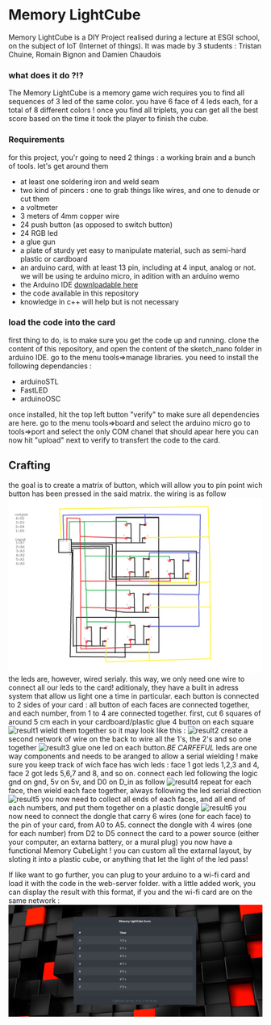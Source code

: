 # Memory LightCube


Memory LightCube is a DIY Project realised during a lecture at ESGI school, on the subject of IoT (Internet of things). It was made by 3 students : Tristan Chuine, Romain Bignon and Damien Chaudois

### what does it do ?!?
The Memory LightCube is a memory game wich requires you to find all sequences of 3 led of the same color. you have 6 face of 4 leds each, for a total of 8 different colors ! once you find all triplets, you can get all the best score based on the time it took the player to finish the cube.

### Requirements
for this project, you'r going to need 2 things : a working brain and a bunch of tools. let's get around them

- at least one soldering iron and weld seam
- two kind of pincers : one to grab things like wires, and one to denude or cut them
- a voltmeter
- 3 meters of 4mm copper wire
- 24 push button (as opposed to switch button)
- 24 RGB led
- a glue gun
- a plate of sturdy yet easy to manipulate material, such as semi-hard plastic or cardboard
- an arduino card, with at least 13 pin, including at 4 input, analog or not. we will be using te arduino micro, in adition with an arduino wemo
- the Arduino IDE  [downloadable here](https://www.arduino.cc/en/Main/Software)
- the code available in this repository
- knowledge in c++ will help but is not necessary

### load the code into the card
first thing to do, is to make sure you get the code up and running. clone the content of this repository, and open the content of the sketch_nano folder in arduino IDE. 
go to the menu tools=>manage libraries. you need to install the following dependancies :
- arduinoSTL
- FastLED
- arduinoOSC

once installed, hit the top left button "verify" to make sure all dependencies are here.
go to the menu tools=>board and select the arduino micro
go to tools=>port and select the only COM chanel that should apear here
you can now hit "upload" next to verify to transfert the code to the card. 
## Crafting
the goal is to create a matrix of button, which will allow you to pin point wich button has been pressed in the said matrix. the wiring is as follow
![wiring](/img/Wireing_structure.png)
the leds are, however, wired serialy.  this way, we only need one wire to connect all our leds to the card! aditionaly, they have a built in adress system that allow us light one a time in particular.
each button is connected to 2 sides of your card : all button of each faces are connected together, and each number, from 1 to 4 are connected together.
first, cut 6 squares of around 5 cm each in your cardboard/plastic
glue 4 button on each square
![result1](/img/DSC_0324.JPG)
wield them together so it may look like this : 
![result2](/img/DSC_0319.JPG)
create a second network of wire on the back to wire all the 1's, the 2's and so one together
![result3](/img/DSC_0320.JPG)
glue one led on each button.*BE CARFEFUL* leds are one way components and needs  to be aranged to allow a serial wielding ! make sure you keep track of wich face has wich leds : face 1 got leds 1,2,3 and 4, face 2 got leds 5,6,7 and 8, and so on. connect each led following the logic gnd on gnd, 5v on 5v, and D0 on D_in as follow
![result4](/img/DSC_0012.JPG)
repeat for each face, then wield each face together, always following the led serial direction
![result5](/img/DSC_0360.JPG)
you now need to collect all ends of each faces, and all end of each numbers, and put them together on a plastic dongle
![result6](/img/DSC_0013.JPG)
you now need to connect the dongle that carry 6 wires (one for each face) to the pin of your card, from A0 to A5.
connect the dongle with 4 wires (one for each number) from D2 to D5
connect the card to a power source (either your computer, an extarna battery, or a mural plug)
you now have a functional Memory CubeLight ! you can custom all the extarnal layout, by sloting it into a plastic cube, or anything that let the light of the led pass!

If like want to go further, you can plug to your arduino to a wi-fi card and load it with the code in the web-server folder. with a little added work, you can display the result with this format, if you and the wi-fi card are on the same network : 
![webserver](/img/webserver.png)  